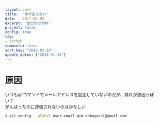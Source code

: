 ```yaml
---
layout: post
title:  "草が生えない"
date:   2017-04-05
excerpt: "自分向け資料"
project: false
config: true
tag:
- github
comments: false
sort_key: "2018-01-19"
update_dates: ["2018-01-19"]
---
```

# 原因  
いつもgitコマンドでメールアドレスを設定していないのだが、其れが原因っぽい？  
がんばったのに評価されないのはかなしい
```sh
$ git config --global user.email gim.kobayashi@gmail.com
```
